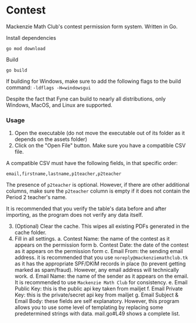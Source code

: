 # Contest

Mackenzie Math Club's contest permission form system. Written in Go. 

Install dependencies
```
go mod download
```

Build
```
go build
```

If building for Windows, make sure to add the following flags to the build command: `-ldflags -H=windowsgui` 

Despite the fact that Fyne can build to nearly all distributions, only Windows, MacOS, and Linux are supported. 


### Usage

1. Open the executable (do not move the executable out of its folder as it depends on the assets folder)
2. Click on the "Open File" button. Make sure you have a compatible CSV file. 

A compatible CSV must have the following fields, in that specific order: 

`email,firstname,lastname,p1teacher,p2teacher`

The presence of `p2teacher` is optional. However, if there are other additional columns, make sure the `p2teacher` column is empty if it does not contain the Period 2 teacher's name. 

It is recommended that you verify the table's data before and after importing, as the program does not verify any data itself. 

3. (Optional) Clear the cache. This wipes all existing PDFs generated in the cache folder.
4. Fill in all settings. 
    a. Contest Name: the name of the contest as it appears on the permission form
    b. Contest Date: the date of the contest as it appears on the permission form
    c. Email From: the sending email address. it is recommended that you use `noreply@mackenziemathclub.tk` as it has the appropriate SPF/DKIM records in place (to prevent getting marked as spam/fraud). However, any email address will technically work. 
    d. Email Name: the name of the sender as it appears on the email. It is recommended to use `Mackenzie Math Club` for consistency.
    e. Email Public Key: this is the public api key taken from mailjet
    f. Email Private Key: this is the private/secret api key from mailjet
    g. Email Subject & Email Body: these fields are self explanatory. However, this program allows you to use some level of templating by replacing some predetermined strings with data. mail.go#L49 shows a complete list.
